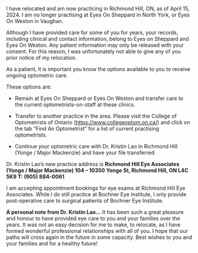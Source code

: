 I have relocated and am now practicing in Richmond Hill, ON, as of April 15, 2024. I am no longer practising at Eyes On Sheppard in North York, or Eyes On Weston in Vaughan.

Although I have provided care for some of you for years, your records, including clinical and contact information, belong to Eyes on Sheppard and Eyes On Weston. Any patient information may only be released with your consent. For this reason, I was unfortunately not able to give any of you prior notice of my relocation.

As a patient, it is important you know the options available to you to receive ongoing optometric care.

These options are:

* Remain at Eyes On Sheppard or Eyes On Weston and transfer care to the current optometrists-on-staff at these clinics. 

* Transfer to another practice in the area. Please visit the College of Optometrists of Ontario (https://www.collegeoptom.on.ca/) and click on the tab “Find An Optometrist” for a list of current practising optometrists.

* Continue your optometric care with Dr. Kristin Lao in Richmond Hill (Yonge / Major Mackenzie) and have your file transferred

Dr. Kristin Lao’s new practice address is
**Richmond Hill Eye Associates (Yonge / Major Mackenzie)
104 – 10350 Yonge St, Richmond Hill, ON L4C 5K9
T: (905) 884-0061**

I am accepting appointment bookings for eye exams at Richmond Hill Eye Associates. While I do still practice at Bochner Eye Institute, I only provide post-operative care to surgical patients of Bochner Eye Institute.

**A personal note from Dr. Kristin Lao...**
It has been such a great pleasure and honour to have provided eye care to you and your families over the years. It was not an easy decision for me to make, to relocate, as I have formed wonderful professional relationships with all of you. I hope that our paths will cross again in the future in some capacity. Best wishes to you and your families and for a healthy future!
